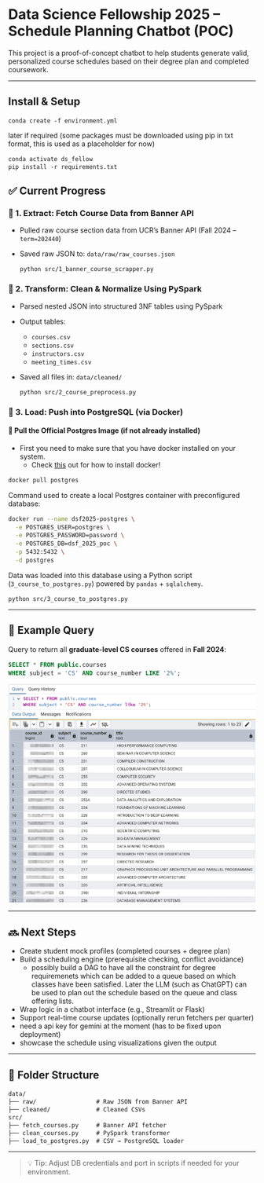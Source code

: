 # Data Science Fellowship 2025 – Schedule Planning Chatbot (POC)

This project is a proof-of-concept chatbot to help students generate valid, personalized course schedules based on their degree plan and completed coursework.

---

## Install & Setup

    conda create -f environment.yml

later if required (some packages must be downloaded using pip in txt format, this is used as a placeholder for now)

    conda activate ds_fellow
    pip install -r requirements.txt

## ✅ Current Progress

### 🔹 1. Extract: Fetch Course Data from Banner API

- Pulled raw course section data from UCR’s Banner API (Fall 2024 – `term=202440`)
- Saved raw JSON to: `data/raw/raw_courses.json`

      python src/1_banner_course_scrapper.py

### 🔹 2. Transform: Clean & Normalize Using PySpark

- Parsed nested JSON into structured 3NF tables using PySpark
- Output tables:
  - `courses.csv`
  - `sections.csv`
  - `instructors.csv`
  - `meeting_times.csv`
- Saved all files in: `data/cleaned/`

      python src/2_course_preprocess.py

### 🔹 3. Load: Push into PostgreSQL (via Docker)

#### 🐳 Pull the Official Postgres Image (if not already installed)

- First you need to make sure that you have docker installed on your system.
  - Check [this](https://www.docker.com/) out for how to install docker!

```bash
docker pull postgres
```

Command used to create a local Postgres container with preconfigured database:

```bash
docker run --name dsf2025-postgres \
  -e POSTGRES_USER=postgres \
  -e POSTGRES_PASSWORD=password \
  -e POSTGRES_DB=dsf_2025_poc \
  -p 5432:5432 \
  -d postgres
```

Data was loaded into this database using a Python script (`3_course_to_postgres.py`) powered by `pandas` + `sqlalchemy`.

    python src/3_course_to_postgres.py

---

## 🧪 Example Query

Query to return all **graduate-level CS courses** offered in **Fall 2024**:

```sql
SELECT * FROM public.courses
WHERE subject = 'CS' AND course_number LIKE '2%';
```

<img src="media/images/grad-courses.png" alt="Graduate CS Courses Demo" width="600"/>

---

## 🔜 Next Steps

- Create student mock profiles (completed courses + degree plan)
- Build a scheduling engine (prerequisite checking, conflict avoidance)
  - possibly build a DAG to have all the constraint for degree requiremenets which can be added to a queue based on which classes have been satisfied. Later the LLM (such as ChatGPT) can be used to plan out the schedule based on the queue and class offering lists.
- Wrap logic in a chatbot interface (e.g., Streamlit or Flask)
- Support real-time course updates (optionally rerun fetchers per quarter)
- need a api key for gemini at the moment (has to be fixed upon deployment)
- showcase the schedule using visualizations given the output

---

## 📂 Folder Structure

```
data/
├── raw/                 # Raw JSON from Banner API
├── cleaned/             # Cleaned CSVs
src/
├── fetch_courses.py     # Banner API fetcher
├── clean_courses.py     # PySpark transformer
├── load_to_postgres.py  # CSV → PostgreSQL loader
```

---

> 💡 Tip: Adjust DB credentials and port in scripts if needed for your environment.
